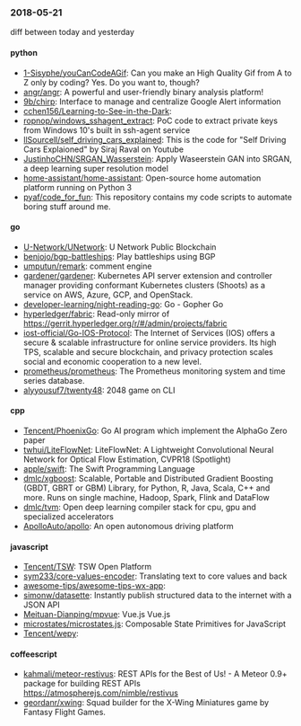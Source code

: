 ### 2018-05-21
diff between today and yesterday

#### python
* [1-Sisyphe/youCanCodeAGif](https://github.com/1-Sisyphe/youCanCodeAGif): Can you make an High Quality Gif from A to Z only by coding? Yes. Do you want to, though?
* [angr/angr](https://github.com/angr/angr): A powerful and user-friendly binary analysis platform!
* [9b/chirp](https://github.com/9b/chirp): Interface to manage and centralize Google Alert information
* [cchen156/Learning-to-See-in-the-Dark](https://github.com/cchen156/Learning-to-See-in-the-Dark): 
* [ropnop/windows_sshagent_extract](https://github.com/ropnop/windows_sshagent_extract): PoC code to extract private keys from Windows 10's built in ssh-agent service
* [llSourcell/self_driving_cars_explained](https://github.com/llSourcell/self_driving_cars_explained): This is the code for "Self Driving Cars Explaioned" by Siraj Raval on Youtube
* [JustinhoCHN/SRGAN_Wasserstein](https://github.com/JustinhoCHN/SRGAN_Wasserstein): Apply Waseerstein GAN into SRGAN, a deep learning super resolution model
* [home-assistant/home-assistant](https://github.com/home-assistant/home-assistant):  Open-source home automation platform running on Python 3
* [pyaf/code_for_fun](https://github.com/pyaf/code_for_fun): This repository contains my code scripts to automate boring stuff around me.

#### go
* [U-Network/UNetwork](https://github.com/U-Network/UNetwork): U Network Public Blockchain
* [benjojo/bgp-battleships](https://github.com/benjojo/bgp-battleships): Play battleships using BGP
* [umputun/remark](https://github.com/umputun/remark): comment engine
* [gardener/gardener](https://github.com/gardener/gardener): Kubernetes API server extension and controller manager providing conformant Kubernetes clusters (Shoots) as a service on AWS, Azure, GCP, and OpenStack.
* [developer-learning/night-reading-go](https://github.com/developer-learning/night-reading-go): Go  - Gopher  Go 
* [hyperledger/fabric](https://github.com/hyperledger/fabric): Read-only mirror of https://gerrit.hyperledger.org/r/#/admin/projects/fabric
* [iost-official/Go-IOS-Protocol](https://github.com/iost-official/Go-IOS-Protocol): The Internet of Services (IOS) offers a secure & scalable infrastructure for online service providers. Its high TPS, scalable and secure blockchain, and privacy protection scales social and economic cooperation to a new level.
* [prometheus/prometheus](https://github.com/prometheus/prometheus): The Prometheus monitoring system and time series database.
* [alyyousuf7/twenty48](https://github.com/alyyousuf7/twenty48): 2048 game on CLI

#### cpp
* [Tencent/PhoenixGo](https://github.com/Tencent/PhoenixGo): Go AI program which implement the AlphaGo Zero paper
* [twhui/LiteFlowNet](https://github.com/twhui/LiteFlowNet): LiteFlowNet: A Lightweight Convolutional Neural Network for Optical Flow Estimation, CVPR18 (Spotlight)
* [apple/swift](https://github.com/apple/swift): The Swift Programming Language
* [dmlc/xgboost](https://github.com/dmlc/xgboost): Scalable, Portable and Distributed Gradient Boosting (GBDT, GBRT or GBM) Library, for Python, R, Java, Scala, C++ and more. Runs on single machine, Hadoop, Spark, Flink and DataFlow
* [dmlc/tvm](https://github.com/dmlc/tvm): Open deep learning compiler stack for cpu, gpu and specialized accelerators
* [ApolloAuto/apollo](https://github.com/ApolloAuto/apollo): An open autonomous driving platform

#### javascript
* [Tencent/TSW](https://github.com/Tencent/TSW): TSW Open Platform
* [sym233/core-values-encoder](https://github.com/sym233/core-values-encoder): Translating text to core values and back
* [awesome-tips/awesome-tips-wx-app](https://github.com/awesome-tips/awesome-tips-wx-app): 
* [simonw/datasette](https://github.com/simonw/datasette): Instantly publish structured data to the internet with a JSON API
* [Meituan-Dianping/mpvue](https://github.com/Meituan-Dianping/mpvue):  Vue.js  Vue.js 
* [microstates/microstates.js](https://github.com/microstates/microstates.js): Composable State Primitives for JavaScript
* [Tencent/wepy](https://github.com/Tencent/wepy): 

#### coffeescript
* [kahmali/meteor-restivus](https://github.com/kahmali/meteor-restivus): REST APIs for the Best of Us! - A Meteor 0.9+ package for building REST APIs https://atmospherejs.com/nimble/restivus
* [geordanr/xwing](https://github.com/geordanr/xwing): Squad builder for the X-Wing Miniatures game by Fantasy Flight Games.
